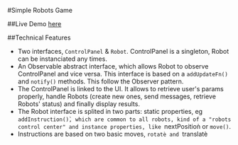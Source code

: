 #Simple Robots Game

##Live Demo
[here](http://tcamp.fr/test/robots/)

##Technical Features
  - Two interfaces, `ControlPanel` & `Robot`. ControlPanel is a singleton, Robot can be instanciated any times.
  - An Observable abstract interface, which allows Robot to observe ControlPanel and vice versa. This interface is based on
  a `addUpdateFn()`  and  `notify()` methods. This follow the Observer pattern.
  - The ControlPanel is linked to the UI. It allows to retrieve user's params properly, handle Robots (create new ones, send messages, retrieve Robots' status) and finally display results.
  - The Robot interface is splited in two parts: static properties, eg `addInstruction()̀, which are common to all
  robots, kind of a "robots control center" and instance properties, like `nextPositioǹ or `move()`.
  - Instructions are based on two basic moves, `rotatè and `translatè
